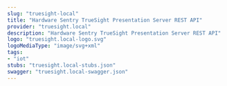 ```yaml
---
slug: "truesight-local"
title: "Hardware Sentry TrueSight Presentation Server REST API"
provider: "truesight.local"
description: "Hardware Sentry TrueSight Presentation Server REST API"
logo: "truesight.local-logo.svg"
logoMediaType: "image/svg+xml"
tags:
- "iot"
stubs: "truesight.local-stubs.json"
swagger: "truesight.local-swagger.json"
---
```

